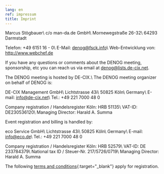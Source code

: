 ```yaml
---
lang: en
ref: impressum
title: Imprint
---
```

Marcus Stögbauer\\
c/o man-da.de GmbH\\
Mornewegstraße 26-32\\
64293 Darmstadt

Telefon: +49 6151 16 - 0\\
E-Mail: denog@fsck.info\\
Web-Entwicklung von: <http://www.webchef.de>

If you have any questions or comments about the DENOG meeting, sponsorship, etc you can reach us via email at denog@lists.de-cix.net.

The DENOG meeting is hosted by DE-CIX.\\
The DENOG meeting organizer on behalf of DENOG is: 

DE-CIX Management GmbH\\
Lichtstrasse 43i\\
50825 Köln\\
Germany\\
E-mail: info@de-cix.net\\
Tel.: +49 221 7000 48 0

Company registration / Handelsregister Köln: HRB 51135\\
VAT-ID: DE230536120\\
Managing Director: Harald A. Summa

Event registration and billing is handled by: 

eco Service GmbH\\
Lichtstrasse 43i\\
50825 Köln\\
Germany\\
E-mail: info@eco.de\\
Tel.: +49 221 7000 48 0

Company registration / Handelsregister Köln: HRB 52579\\
VAT-ID: DE 233784379\\
National tax ID / Steuer-Nr. 217/5726/0719\\
Managing Director: Harald A. Summa

The following [terms and conditions](http://media.denog.de/misc/eco_Service_AGB_Veranstaltungen_amiando_ENG.pdf){:target="_blank"} apply for registration.